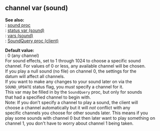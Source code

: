 ## channel var (sound)    
**See also:**    
:   [sound proc](/proc/sound)    
:   [status var (sound)](/sound/var/status)    
:   [vars (sound)](/sound/var)    
:   [SoundQuery proc (client)](/client/proc/SoundQuery)    
<!-- -->    
**Default value:**    
:   0 (any channel)    
For sound effects, set to 1 through 1024 to choose a specific sound    
channel. For values of 0 or less, any available channel will be chosen.    
If you play a null sound (no file) on channel 0, the settings for the    
datum will affect all channels.    
If you want to make any changes to your sound later on via the    
`SOUND_UPDATE` status flag, you *must* specify a channel for it.    
This var may be filled in by the `SoundQuery` proc, but only for sounds    
that had a specified channel to begin with.    
Note: If you don\'t specify a channel to play a sound, the client will    
choose a channel automatically but it will *not* conflict with any    
specific channels you choose for other sounds later. This means if you    
play some sounds with channel 0 but then later want to play something on    
channel 1, you don\'t have to worry about channel 1 being taken.  